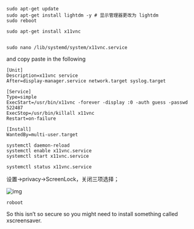 

```
sudo apt-get update
sudo apt-get install lightdm -y	# 显示管理器更改为 lightdm
sudo reboot

```



```
sudo apt-get install x11vnc


sudo nano /lib/systemd/system/x11vnc.service
```

and copy paste in the following

```
[Unit]
Description=x11vnc service
After=display-manager.service network.target syslog.target

[Service]
Type=simple
ExecStart=/usr/bin/x11vnc -forever -display :0 -auth guess -passwd 522487
ExecStop=/usr/bin/killall x11vnc
Restart=on-failure

[Install]
WantedBy=multi-user.target
```



```
systemctl daemon-reload
systemctl enable x11vnc.service
systemctl start x11vnc.service

systemctl status x11vnc.service
```


设置->privacy->ScreenLock，关闭三项选择；

![img](https://www.crazy-logic.co.uk/wp-content/uploads/2020/04/image.png)

```
roboot
```



So this isn’t so secure so you might need to install something called xscreensaver.

